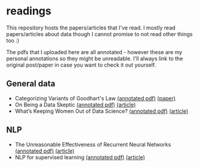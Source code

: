 # readings

This repository hosts the papers/articles that I've read. I mostly read papers/articles about data though I cannot promise to not read other things too :) 

The pdfs that I uploaded here are all annotated - however these are my personal annotations so they might be unreadable. I'll always link to the original post/paper in case you want to check it out yourself.

## General data
- Categorizing Variants of Goodhart's Law [(annotated pdf)](manheim-garrabrant_goodharts.pdf) [(paper)](https://arxiv.org/abs/1803.04585)
- On Being a Data Skeptic [(annotated pdf)](oneil-data_skeptic.pdf) [(article)](https://www.oreilly.com/content/on-being-a-data-skeptic/)
- What’s Keeping Women Out of Data Science? [(annotated pdf)](bcg-women_ds.pdf) [(article)](https://www.bcg.com/en-us/publications/2020/what-keeps-women-out-data-science) 

## NLP
- The Unreasonable Effectiveness of Recurrent Neural Networks [(annotated pdf)](karpathy-rnn.pdf) [(article)](http://karpathy.github.io/2015/05/21/rnn-effectiveness/)
- NLP for supervised learning [(annotated pdf)](yan-nlp_for_supervised_learning.pdf) [(article)](https://eugeneyan.com/writing/nlp-supervised-learning-survey/)